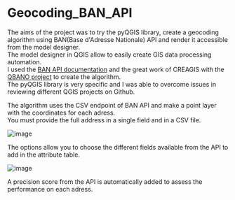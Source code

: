 # Geocoding_BAN_API

The aims of the project was to try the pyQGIS library, create a geocoding algorithm using BAN(Base d'Adresse Nationale) API and render it accessible from the model designer.  
The model designer in QGIS allow to easily create GIS data processing automation.  
I used the [BAN API documentation](https://guides.etalab.gouv.fr/apis-geo/1-api-adresse.html#qu-est-ce-que-le-geocodage.) and the great work of CREAGIS with the [QBANO project](https://github.com/CREASIG/QBANO) to create the algorithm.  
The pyQGIS library is very specific and I was able to overcome issues in reviewing different QGIS projects on Github.

The algorithm uses the CSV endpoint of BAN API and make a point layer with the coordinates for each adress.  
You must provide the full address in a single field and in a CSV file.

![image](https://github.com/jeremiegautreau/Geocoding_BAN_API/assets/126112031/0af688b5-72ab-4ee6-aeba-a560a6cc6dec)


The options allow you to choose the different fields available from the API to add in the attribute table.

![image](https://github.com/jeremiegautreau/Geocoding_BAN_API/assets/126112031/8243569e-aa2a-4bde-b202-3c9e5e2dc4b6)

A precision score from the API is automatically added to assess the performance on each adress.







